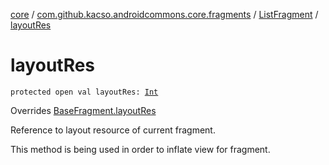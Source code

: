 [core](../../index.md) / [com.github.kacso.androidcommons.core.fragments](../index.md) / [ListFragment](index.md) / [layoutRes](./layout-res.md)

# layoutRes

`protected open val layoutRes: `[`Int`](https://kotlinlang.org/api/latest/jvm/stdlib/kotlin/-int/index.html)

Overrides [BaseFragment.layoutRes](../-base-fragment/layout-res.md)

Reference to layout resource of current fragment.

This method is being used in order to inflate view for fragment.

